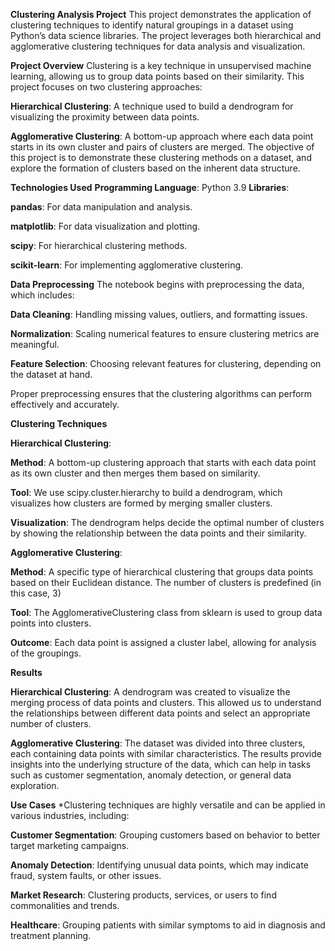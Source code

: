 **Clustering Analysis Project**
This project demonstrates the application of clustering techniques to identify natural groupings in a dataset using Python’s data science libraries. The project leverages both hierarchical and agglomerative clustering techniques for data analysis and visualization.


**Project Overview**
Clustering is a key technique in unsupervised machine learning, allowing us to group data points based on their similarity. This project focuses on two clustering approaches:

**Hierarchical Clustering**: A technique used to build a dendrogram for visualizing the proximity between data points.

**Agglomerative Clustering**: A bottom-up approach where each data point starts in its own cluster and pairs of clusters are merged.
The objective of this project is to demonstrate these clustering methods on a dataset, and explore the formation of clusters based on the inherent data structure.

**Technologies Used**
**Programming Language**: Python 3.9
**Libraries**:

**pandas**: For data manipulation and analysis.

**matplotlib**: For data visualization and plotting.

**scipy**: For hierarchical clustering methods.

**scikit-learn**: For implementing agglomerative clustering.

**Data Preprocessing**
The notebook begins with preprocessing the data, which includes:

**Data Cleaning**: Handling missing values, outliers, and formatting issues.

**Normalization**: Scaling numerical features to ensure clustering metrics are meaningful.

**Feature Selection**: Choosing relevant features for clustering, depending on the dataset at hand.

Proper preprocessing ensures that the clustering algorithms can perform effectively and accurately.



**Clustering Techniques**

**Hierarchical Clustering**:

**Method**: A bottom-up clustering approach that starts with each data point as its own cluster and then merges them based on similarity.

**Tool**: We use scipy.cluster.hierarchy to build a dendrogram, which visualizes how clusters are formed by merging smaller clusters.

**Visualization**: The dendrogram helps decide the optimal number of clusters by showing the relationship between the data points and their similarity.

**Agglomerative Clustering**:

**Method**: A specific type of hierarchical clustering that groups data points based on their Euclidean distance. The number of clusters is predefined (in this case, 3)

**Tool**: The AgglomerativeClustering class from sklearn is used to group data points into clusters.

**Outcome**: Each data point is assigned a cluster label, allowing for analysis of the groupings.



**Results**

**Hierarchical Clustering**: A dendrogram was created to visualize the merging process of data points and clusters. This allowed us to understand the relationships between different data points and select an appropriate number of clusters.

**Agglomerative Clustering**: The dataset was divided into three clusters, each containing data points with similar characteristics.
The results provide insights into the underlying structure of the data, which can help in tasks such as customer segmentation, anomaly detection, or general data exploration.



**Use Cases**
*Clustering techniques are highly versatile and can be applied in various industries, including:

**Customer Segmentation**: Grouping customers based on behavior to better target marketing campaigns.

**Anomaly Detection**: Identifying unusual data points, which may indicate fraud, system faults, or other issues.

**Market Research**: Clustering products, services, or users to find commonalities and trends.

**Healthcare**: Grouping patients with similar symptoms to aid in diagnosis and treatment planning.
